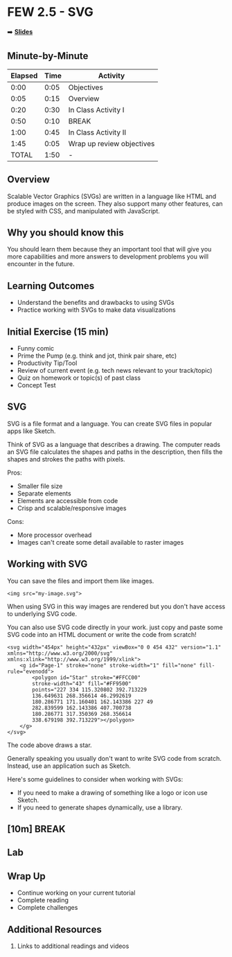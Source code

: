 <!-- .slide: data-background="./Images/header.svg" data-background-repeat="none" data-background-size="40% 40%" data-background-position="center 10%" class="header" -->
# FEW 2.5 - SVG

<!-- Put a link to the slides so that students can find them -->

➡️ [**Slides**](/Syllabus-Template/Slides/Lesson1.html ':ignore')

<!-- > -->

## Minute-by-Minute

| **Elapsed** | **Time**  | **Activity**              |
| ----------- | --------- | ------------------------- |
| 0:00        | 0:05      | Objectives                |
| 0:05        | 0:15      | Overview                  |
| 0:20        | 0:30      | In Class Activity I       |
| 0:50        | 0:10      | BREAK                     |
| 1:00        | 0:45      | In Class Activity II      |
| 1:45        | 0:05      | Wrap up review objectives |
| TOTAL       | 1:50      | -                         |


<!-- > -->

## Overview

Scalable Vector Graphics (SVGs) are written in a language like HTML and produce images on the screen. They also support many other features, can be styled with CSS, and manipulated with JavaScript.

<!-- > -->

## Why you should know this

You should learn them because they an important tool that will give you more capabilities and more answers to development problems you will encounter in the future.

<!-- > -->

## Learning Outcomes

- Understand the benefits and drawbacks to using SVGs
- Practice working with SVGs to make data visualizations

<!-- > -->

## Initial Exercise (15 min)

- Funny comic
- Prime the Pump (e.g. think and jot, think pair share, etc)
- Productivity Tip/Tool
- Review of current event (e.g. tech news relevant to your track/topic)
- Quiz on homework or topic(s) of past class
- Concept Test

<!-- > -->

## SVG

SVG is a file format and a language. You can create SVG files in popular apps like Sketch.

Think of SVG as a language that describes a drawing. The computer reads an SVG file calculates the shapes and paths in the description, then fills the shapes and strokes the paths with pixels.

Pros:

- Smaller file size
- Separate elements
- Elements are accessible from code
- Crisp and scalable/responsive images

Cons:

- More processor overhead
- Images can't create some detail available to raster images

<!-- > -->

## Working with SVG

You can save the files and import them like images.

`<img src="my-image.svg">`

When using SVG in this way images are rendered but you don't have access to underlying SVG code.

You can also use SVG code directly in your work. just copy and paste some SVG code into an HTML document or write the code from scratch!

```SVG
<svg width="454px" height="432px" viewBox="0 0 454 432" version="1.1" xmlns="http://www.w3.org/2000/svg" xmlns:xlink="http://www.w3.org/1999/xlink">
    <g id="Page-1" stroke="none" stroke-width="1" fill="none" fill-rule="evenodd">
        <polygon id="Star" stroke="#FFCC00"
        stroke-width="43" fill="#FF9500"
        points="227 334 115.320802 392.713229
        136.649631 268.356614 46.2992619
        180.286771 171.160401 162.143386 227 49
        282.839599 162.143386 407.700738
        180.286771 317.350369 268.356614
        338.679198 392.713229"></polygon>
    </g>
</svg>
```

The code above draws a star.

Generally speaking you usually don't want to write SVG code from scratch. Instead, use an application such as Sketch.

Here's some guidelines to consider when working with SVGs:

- If you need to make a drawing of something like a logo or icon use Sketch.
- If you need to generate shapes dynamically, use a library.

<!-- > -->

<!-- .slide: data-background="#087CB8" -->
## [**10m**] BREAK

<!-- > -->

## Lab

<!-- > -->

## Wrap Up 

- Continue working on your current tutorial
- Complete reading
- Complete challenges

<!-- > -->

## Additional Resources

1. Links to additional readings and videos
